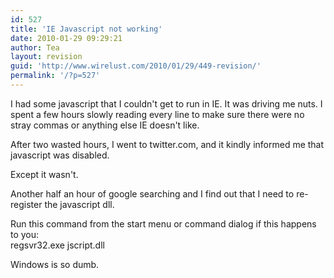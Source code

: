 ```yaml
---
id: 527
title: 'IE Javascript not working'
date: 2010-01-29 09:29:21
author: Tea
layout: revision
guid: 'http://www.wirelust.com/2010/01/29/449-revision/'
permalink: '/?p=527'
---
```


I had some javascript that I couldn't get to run in IE. It was driving me nuts. I spent a few hours slowly reading every line to make sure there were no stray commas or anything else IE doesn't like.

After two wasted hours, I went to twitter.com, and it kindly informed me that javascript was disabled.

Except it wasn't.

Another half an hour of google searching and I find out that I need to re-register the javascript dll.

Run this command from the start menu or command dialog if this happens to you:  
regsvr32.exe jscript.dll

Windows is so dumb.